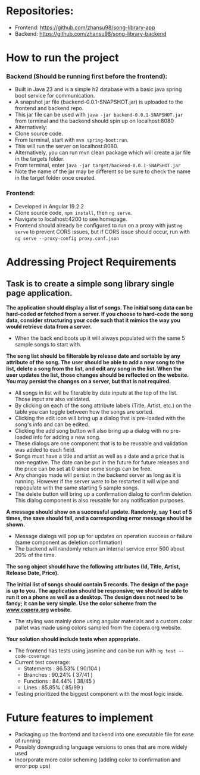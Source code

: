 # Repositories:
- Frontend: https://github.com/zhansu98/song-library-app
- Backend: https://github.com/zhansu98/song-library-backend

# How to run the project
 ### Backend (Should be running first before the frontend):
- Built in Java 23 and is a simple h2 database with a basic java spring boot service for communication.
- A snapshot jar file (backend-0.0.1-SNAPSHOT.jar) is uploaded to the frontend and backend repo.
- This jar file can be used with ```java -jar backend-0.0.1-SNAPSHOT.jar``` from terminal and the backend should spin up on localhost:8080
- Alternatively:
- Clone source code.
- From terminal, start with ```mvn spring-boot:run```.
- This will run the server on localhost:8080.
- Alternatively, you can run mvn clean package which will create a jar file in the targets folder.
- From terminal, enter ```java -jar target/backend-0.0.1-SNAPSHOT.jar```
- Note the name of the jar may be different so be sure to check the name in the target folder once created.

### Frontend:
- Developed in Angular 19.2.2
- Clone source code, ```npm install```, then ```ng serve```.
- Navigate to localhost:4200 to see homepage.
- Frontend should already be configured to run on a proxy with just ```ng serve``` to prevent CORS issues, but if CORS issue should occur, run with ```ng serve --proxy-config proxy.conf.json```


# Addressing Project Requirements

## Task is to create a simple song library single page application.

**The application should display a list of songs. The initial song data can be hard-coded or fetched from a
server. If you choose to hard-code the song data, consider structuring your code such that it mimics the
way you would retrieve data from a server.**
- When the back end boots up it will always populated with the same 5 sample songs to start with.

**The song list should be filterable by release date and sortable by any attribute of the song.
The user should be able to add a new song to the list, delete a song from the list, and edit any song in the list.
When the user updates the list, those changes should be reflected on the website. You may persist the
changes on a server, but that is not required.**
- All songs in list will be fiterable by date inputs at the top of the list. Those input are also validated.
- By clicking on each of the song attribute labels (Title, Artist, etc.) on the table you can toggle between how the songs are sorted.
- Clicking the edit icon will bring up a dialog that is pre-loaded with the song's info and can be edited.
- Clicking the add song button will also bring up a dialog with no pre-loaded info for adding a new song.
- These dialogs are one component that is to be reusable and validation was added to each field.
- Songs must have a title and artist as well as a date and a price that is non-negative. The date can be put in the future for future releases and the price can be set at 0 since some songs can be free.
- Any changes made will persist in the backend server as long as it is running. However if the server were to be restarted it will wipe and repopulate with the same starting 5 sample songs.
- The delete button will bring up a confirmation dialog to confirm deletion. This dialog component is also reusable for any notification purposes.

**A message should show on a successful update. Randomly, say 1 out of 5 times, the save should fail, and
a corresponding error message should be shown.**

- Message dialogs will pop up for updates on operation success or failure (same component as deletion confirmation)
- The backend will randomly return an internal service error 500 about 20% of the time.

**The song object should have the following attributes (Id, Title, Artist, Release Date, Price).**

**The initial list of songs should contain 5 records.
The design of the page is up to you. The application should be responsive; we should be able to run it on
a phone as well as a desktop. The design does not need to be fancy; it can be very simple. Use the color
scheme from the www.copera.org website.**

- The styling was mainly done using angular materials and a custom color pallet was made using colors sampled from the copera.org website.

**Your solution should include tests when appropriate.**

- The frontend has tests using jasmine and can be run with ```ng test --code-coverage```
- Current test coverage:
    - Statements   : 86.53% ( 90/104 )
    - Branches     : 90.24% ( 37/41 )
    - Functions    : 84.44% ( 38/45 )
    - Lines        : 85.85% ( 85/99 )
- Testing prioritized the biggest component with the most logic inside.

# Future features to implement
- Packaging up the frontend and backend into one executable file for ease of running
- Possibly downgrading language versions to ones that are more widely used
- Incorporate more color scheming (adding color to confirmation and error pop ups)